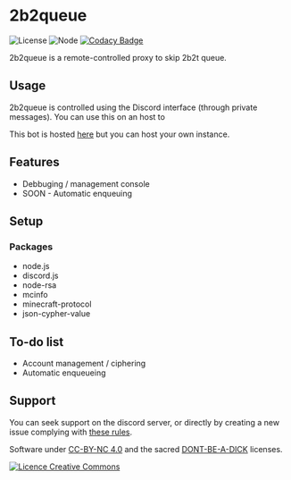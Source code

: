 # 2b2queue

![License](https://img.shields.io/badge/license-cc_by_nc_4.0-blue)
![Node](https://img.shields.io/badge/node-v.13.11.0-red)
[![Codacy Badge](https://api.codacy.com/project/badge/Grade/18aaa7764461408c9d721f4596dc1497)](https://www.codacy.com/manual/Alex-Roux/2b2queue?utm_source=github.com&amp;utm_medium=referral&amp;utm_content=Alex-Roux/2b2queue&amp;utm_campaign=Badge_Grade)

2b2queue is a remote-controlled proxy to skip 2b2t queue.

## Usage

2b2queue is controlled using the Discord interface (through private messages).
You can use this on an host to 

This bot is hosted [here](https://discord.gg/dCqRn7K) but you can host your own instance.

## Features
-  Debbuging / management console
-  SOON - Automatic enqueuing

## Setup
### Packages
-  node.js
-  discord.js
-  node-rsa
-  mcinfo
-  minecraft-protocol
-  json-cypher-value
 
 ## To-do list
 
- Account management / ciphering
- Automatic enqueueing

## Support

You can seek support on the discord server, or directly by creating a new issue complying with [these rules](shorturl.at/oFLQX).

Software under [CC-BY-NC 4.0](http://creativecommons.org/licenses/by-nc/4.0/) and the sacred [DONT-BE-A-DICK](shorturl.at/oFLQX) licenses.

<a rel="license" href="http://creativecommons.org/licenses/by-nc/4.0/"><img alt="Licence Creative Commons" style="border-width:0" src="https://i.creativecommons.org/l/by-nc/4.0/88x31.png" /></a>
